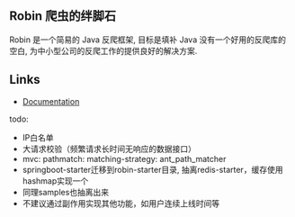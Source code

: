 ## Robin 爬虫的绊脚石

Robin 是一个简易的 Java 反爬框架, 目标是填补 Java 没有一个好用的反爬库的空白, 为中小型公司的反爬工作的提供良好的解决方案.

## Links

- [Documentation](https://ly-chn.github.io/robin/)

todo: 

- IP白名单
- 大请求校验（频繁请求长时间无响应的数据接口）
-   mvc:
    pathmatch:
    matching-strategy: ant_path_matcher
- springboot-starter迁移到robin-starter目录, 抽离redis-starter，缓存使用hashmap实现一个
- 同理samples也抽离出来
- 不建议通过副作用实现其他功能，如用户连续上线时间等